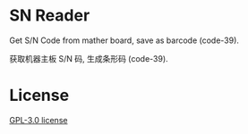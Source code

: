 # SN Reader

Get S/N Code from mather board, save as barcode (code-39).

获取机器主板 S/N 码, 生成条形码 (code-39).

# License

[GPL-3.0 license](LICENSE)